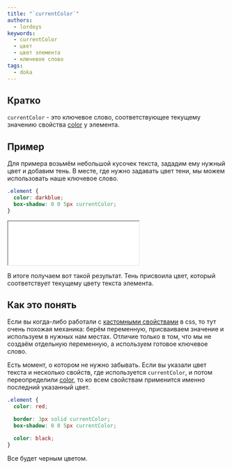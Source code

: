 ```yaml
---
title: "`currentColor`"
authors:
  - lordoys
keywords:
  - currentColor
  - цвет
  - цвет элемента
  - ключевое слово
tags:
  - doka
---
```


## Кратко

`currentColor` - это ключевое слово, соответствующее текущему значению свойства [color](/css/color) у элемента.

## Пример

Для примера возьмём небольшой кусочек текста, зададим ему нужный цвет и добавим тень. В месте, где нужно задавать цвет тени, мы можем использовать наше ключевое слово.

```css
.element {
  color: darkblue;
  box-shadow: 0 0 5px currentColor;
}
```

<iframe title="Текст" src="demos/basic/" height="100"></iframe>

В итоге получаем вот такой результат. Тень присвоила цвет, который соответствует текущему цвету текста элемента.

## Как это понять

Если вы когда-либо работали с [кастомными свойствами](/css/custom-properties) в css, то тут очень похожая механика: берём переменную, присваиваем значение и используем в нужных нам местах. Отличие только в том, что мы не создаём отдельную переменную, а используем готовое ключевое слово.

Есть момент, о котором не нужно забывать. Если вы указали цвет текста и несколько свойств, где используется `currentColor`, и потом переопределили [color](/css/color), то ко всем свойствам применится именно последний указанный цвет.

```css
.element {
  color: red;

  border: 3px solid currentColor;
  box-shadow: 0 0 5px currentColor;

  color: black;
}
```

Все будет черным цветом.
